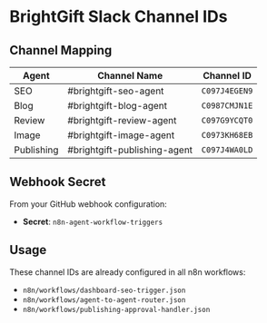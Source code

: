 # BrightGift Slack Channel IDs

## Channel Mapping

| Agent | Channel Name | Channel ID |
|-------|-------------|------------|
| SEO | #brightgift-seo-agent | `C097J4EGEN9` |
| Blog | #brightgift-blog-agent | `C0987CMJN1E` |
| Review | #brightgift-review-agent | `C097G9YCQT0` |
| Image | #brightgift-image-agent | `C0973KH68EB` |
| Publishing | #brightgift-publishing-agent | `C097J4WA0LD` |

## Webhook Secret
From your GitHub webhook configuration:
- **Secret**: `n8n-agent-workflow-triggers`

## Usage
These channel IDs are already configured in all n8n workflows:
- `n8n/workflows/dashboard-seo-trigger.json`
- `n8n/workflows/agent-to-agent-router.json`
- `n8n/workflows/publishing-approval-handler.json` 